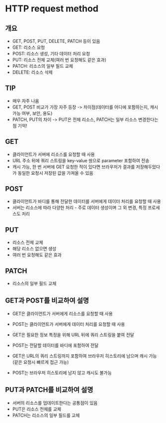 # HTTP request method
## 개요
- GET, POST, PUT, DELETE, PATCH 등이 있음
- GET: 리소스 요청
- POST: 리소스 생성, 기타 데이터 처리 요청
- PUT: 리소스 전체 교체(여러 번 요청해도 같은 효과)
- PATCH: 리소스의 일부 필드 교체
- DELETE: 리소스 삭제

## TIP
- 매우 자주 나옴
- GET, POST 비교가 가장 자주 등장 -> 차이점(데이터를 어디에 포함하는지, 캐시 가능 여부, 보안, 용도)
- PATCH, PUT의 차이 -> PUT은 전체 리소스, PATCH는 일부 리소스 변경한다는 점 기억!

## GET
- 클라이언트가 서버에 리소스를 요청할 때 사용
- URL 주소 뒤에 쿼리 스트링을 key-value 쌍으로 parameter 포함하여 전송
- 캐시 가능, 한 번 서버에 GET 요청한 적이 있다면 브라우저가 결과를 저장해두었다가 동일한 요청시 저장된 값을 가져올 수 있음

## POST
- 클라이언트가 바디를 통해 전달한 데이터를 서버에게 데이터 처리를 요청할 때 사용
- 서버는 리소스에 따라 다양한 처리 - 주로 데이터 생성이며 그 외 변경, 특정 프로세스도 처리

## PUT
- 리소스 전체 교체
- 해당 리소스 없으면 생성
- 여러 번 요청해도 같은 효과

## PATCH
- 리소스의 일부 필드 교체

## GET과 POST를 비교하여 설명
- GET은 클라이언트가 서버에게 리소스를 요청할 때 사용
- POST는 클라이언트가 서버에게 데이터 처리를 요청할 때 사용

- GET은 필요한 정보 특정을 위해 URL 뒤에 쿼리 스트링을 붙여 전달
- POST는 전달할 데이터를 바디에 포함하여 전달

- GET은 URL의 쿼리 스트링까지 포함하여 브라우저 히스토리에 남으며 캐시 가능(같은 요청시 빠르게 접근 가능)
- POST는 브라우저 히스토리에 남지 않고 캐시도 불가능

## PUT과 PATCH를 비교하여 설명
- 서버의 리소스를 업데이트한다는 공통점이 있음
- PUT은 리소스 전체를 교체
- PATCH는 리소스의 일부 필드를 교체